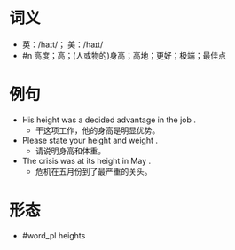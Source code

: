 # 词义
- 英：/haɪt/； 美：/haɪt/
- #n 高度；高；(人或物的)身高；高地；更好；极端；最佳点
# 例句
- His height was a decided advantage in the job .
	- 干这项工作，他的身高是明显优势。
- Please state your height and weight .
	- 请说明身高和体重。
- The crisis was at its height in May .
	- 危机在五月份到了最严重的关头。
# 形态
- #word_pl heights

